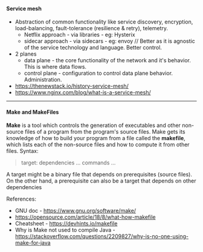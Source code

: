 #### Service mesh
- Abstraction of common functionality like service discovery, encryption, load-balancing, fault-tolerance (resilience & retry), telemetry.
    - Netflix approach - via libraries - eg: Hysterix
    - sidecar approach - via sidecars  - eg: envoy // Better as it is agnostic of the service technology and language. Better control.
- 2 planes
    - data plane - the core functionality of the  network and it's behavior. This is where data flows.
    - control plane - configuration to control data plane behavior. Administration.
- https://thenewstack.io/history-service-mesh/
- https://www.nginx.com/blog/what-is-a-service-mesh/

___
#### Make and MakeFiles
**Make** is a tool which controls the generation of executables and other non-source files of a program from the program's source files. 
Make gets its knowledge of how to build your program from a file called the **makefile**, which lists each of the non-source files and how to compute it from other files. 
Syntax:
> target:  dependencies ...
> <tab>    commands
>           ...

A target might be a binary file that depends on prerequisites (source files). On the other hand, a prerequisite can also be a target that depends on other dependencies

References:
* GNU doc - https://www.gnu.org/software/make/
* https://opensource.com/article/18/8/what-how-makefile
* Cheatsheet - https://devhints.io/makefile
* Why is Make not used to compile Java - https://stackoverflow.com/questions/2209827/why-is-no-one-using-make-for-java